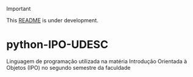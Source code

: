 > [!IMPORTANT]
> This [README](https://github.com/mateusadada/mateusadada) is under development.

# python-IPO-UDESC
 Linguagem de programação utilizada na matéria Introdução Orientada à Objetos (IPO) no segundo semestre da faculdade
